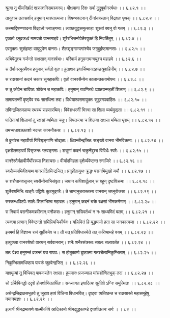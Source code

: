 श्रुत्वा तु भीमनिर्ह्रादं शक्राशनिसमस्वनम्।
वीक्षमाणा दिशः सर्वा दुद्रुवुर्वानरर्षभाः ।। ६.८२.१ ।।

तानुवाच ततःसर्वान् हनुमान् मारुतात्मजः।
विषण्णवदनान् दीनांस्त्रस्तान् विद्रवतः पृथक् ।। ६.८२.२ ।।

कस्माद्विषण्णवदना विद्रवध्वे प्लवङ्गमाः।
त्यक्तयुद्धसमुत्साहाः शूरत्वं क्वनु वो गतम् ।। ६.८२.३ ।।

पृष्ठतो ऽनुव्रजध्वं मामग्रतो यान्तमाहवे।
शूरैरभिजनोपेतैरयुक्तं हि निवर्तितुम् ।। ६.८२.४ ।।

एवमुक्ताः सुसंहृष्टा वायुपुत्रेण वानराः।
शैलशृङ्गाण्यगांश्चैव जगृहुर्हृष्टमानसाः ।। ६.८२.५ ।।

अभिपेतुश्च गर्जन्तो राक्षसान् वानरर्षभाः।
परिवार्य हनूमन्तमन्वयुश्च महाहवे ।। ६.८२.६ ।।

स तैर्वानरमुख्यैश्च हनुमान् सर्वतो वृतः।
हुताशन इवार्चिष्मानदहच्छत्रुवाहिनीम् ।। ६.८२.७ ।।

स राक्षसानां कदनं चकार सुमहाकपिः।
वृतो वानरसैन्येन कालान्तकयमोपमः ।। ६.८२.८ ।।

स तु कोपेन चाविष्टः शोकेन च महाकपिः।
हनुमान् रावणिरथे ऽपातयन्महतीं शिलाम् ।। ६.८२.९ ।।

तामापतन्तीं दृष्ट्वैव रथः सारथिना तदा।
विधेयाश्वसमायुक्तः सुदूरमपवाहितः ।। ६.८२.१० ।।

तमिन्द्रजितमप्राप्य रथस्थं सहसारथिम्।
विवेशधरणीं भित्त्वा सा शिला व्यर्थमुद्यता ।। ६.८२.११ ।।

पातितायां शिलायां तु रक्षसां व्यथिता चमूः।
निपतन्त्या च शिलया राक्षसा मथिता भृशम् ।। ६.८२.१२ ।।

तमभ्यधावञ्छतशो नदन्तः काननौकसः ।
। ६.८२.१३ ।।

ते द्रुमांश्च महावीर्या गिरिशृङ्गाणि चोद्यताः।
क्षिपन्तीन्द्रजितः सङ्ख्ये वानरा भीमविक्रमाः ।। ६.८२.१४ ।।

वृक्षशैलमहावर्षं विसृजन्तः प्लवङ्गमाः।
शत्रूणां कदनं चक्रुर्नेदुश्च विविधैः स्वरैः ।। ६.८२.१५ ।।

वानरैस्तैर्महावीर्यैर्घोररूपा निशाचराः।
वीर्यादभिहता वृक्षैर्व्यवेष्टन्त रणाजिरे ।। ६.८२.१६ ।।

स्वसैन्यमभिवीक्ष्याथ वानरार्दितमिन्द्रजित्।
प्रगृहीतायुधः क्रुद्धः परानभिमुखो ययौ ।। ६.८२.१७ ।।

स शरौघानवसृजन् स्वसैन्येनाभिसंवृतः।
जघान कपिशार्दूलान् स बहून् दृष्टविक्रमः ।। ६.८२.१८ ।।

शूलैरशनिभिः खड्गैः पट्टिशैः कूटमुद्गरैः।
ते चाप्यनुचरास्तस्य वानरान् जघ्नुरोजसा ।। ६.८२.१९ ।।

सस्कन्धविटपैः सालैः शिलाभिश्च महाबलः।
हनुमान् कदनं चक्रे रक्षसां भीमकर्मणाम् ।। ६.८२.२० ।।

स निवार्य परानीकमब्रवीत्तान् वनौकसः।
हनुमान् सन्निवर्तध्वं न नः साध्यमिदं बलम् ।। ६.८२.२१ ।।

त्यक्त्वा प्राणान् विवेष्टन्तो रामिप्रियचिकीर्षवः।
यन्निमित्तं हि युद्ध्यामो हता सा जनकात्मजा ।। ६.८२.२२ ।।

इममर्थं हि विज्ञाप्य रामं सुग्रीवमेव च।
तौ यत् प्रतिविधास्येते तत् करिष्यामहे वयम् ।। ६.८२.२३ ।।

इत्युक्त्वा वानरश्रेष्ठो वारयन् सर्ववानरान्।
शनैः शनैरसंत्रस्तः सबलः सन्न्यवर्तत ।। ६.८२.२४ ।।

ततः प्रेक्ष्य हनूमन्तं व्रजन्तं यत्र राघवः।
स होतुकामो दुष्टात्मा गतश्चैत्यनिकुम्भिलाम् ।। ६.८२.२५ ।।

निकुम्भिलामधिष्ठाय पावकं जुहवेन्द्रजित् ।
। ६.८२.२६ ।।

यज्ञभूम्यां तु विधिवत् पावकस्तेन रक्षसा।
हूयमानः प्रजज्वाल मांसशोणितभुक् तदा ।। ६.८२.२७ ।।

सो ऽर्चिःपिनद्धो ददृशे होमशोणिततर्पितः।
सन्ध्यागत इवादित्यः सुतीव्रो ऽग्निः समुत्थितः ।। ६.८२.२८ ।।

अथेन्द्रजिद्राक्षसभूतये तु जुहाव हव्यं विधिना विधानवित्।
दृष्ट्वा व्यतिष्ठन्त च राक्षसास्ते महासमूहेषु नयानयज्ञाः ।। ६.८२.२९ ।।

इत्यार्षे श्रीमद्रामायणे वाल्मीकीये आदिकाव्ये श्रीमद्युद्धकाण्डे द्व्यशीततमः सर्गः ।
। ८२ ।।

